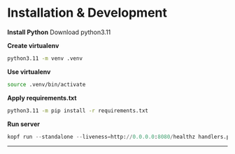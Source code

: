 # Installation & Development

**Install Python**
Download python3.11

**Create virtualenv**
```bash
python3.11 -m venv .venv
```

**Use virtualenv**
```bash
source .venv/bin/activate
```

**Apply requirements.txt**
```bash
python3.11 -m pip install -r requirements.txt
```

**Run server**
```python
kopf run --standalone --liveness=http://0.0.0.0:8080/healthz handlers.py
```

----- 